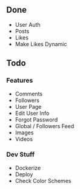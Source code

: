 ## Done
- User Auth
- Posts
- Likes
- Make Likes Dynamic

## Todo
### Features
- Comments
- Followers
- User Page
- Edit User Info
- Forgot Password
- Global / Followers Feed
- Images
- Videos
### Dev Stuff
- Dockerize
- Deploy
- Check Color Schemes




